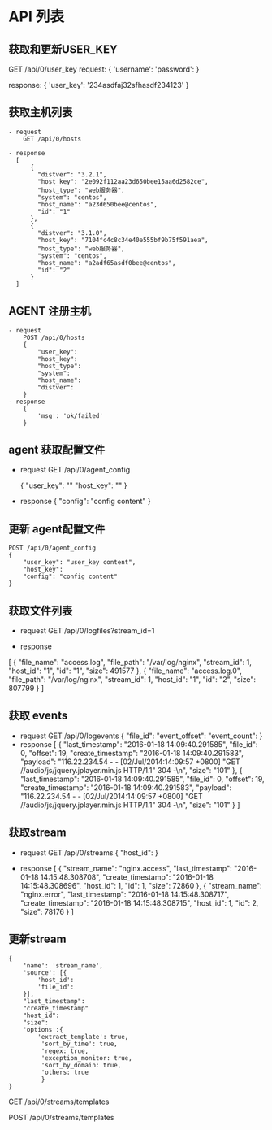 # API 列表

## 获取和更新USER_KEY
   GET /api/0/user_key
   request:
   {
    'username':
    'password':
   }

   response:
   {
    'user_key': '234asdfaj32sfhasdf234123'
   }

## 获取主机列表
    - request
        GET /api/0/hosts
    
    - response 
      [
          {
            "distver": "3.2.1",
            "host_key": "2e092f112aa23d650bee15aa6d2582ce",
            "host_type": "web服务器",
            "system": "centos",
            "host_name": "a23d650bee@centos",
            "id": "1"
          },
          {
            "distver": "3.1.0",
            "host_key": "7104fc4c8c34e40e555bf9b75f591aea",
            "host_type": "web服务器",
            "system": "centos",
            "host_name": "a2adf65asdf0bee@centos",
            "id": "2"
          }
      ]
## AGENT 注册主机
    - request
        POST /api/0/hosts
        {
            "user_key": 
            "host_key":
            "host_type":
            "system":
            "host_name":
            "distver":
        }
    - response
        {
            'msg': 'ok/failed'
        }
## agent 获取配置文件
   - request
       GET /api/0/agent_config
    
       {
            "user_key": ""
            "host_key": ""
       }
   
   - response
       {
        "config": "config content"
       }

## 更新 agent配置文件
    POST /api/0/agent_config
    {
        "user_key": "user_key content",
        "host_key":
        "config": "config content"
    }

## 获取文件列表
   - request
   GET /api/0/logfiles?stream_id=1
   
   - response
   
   [
      {
        "file_name": "access.log",
        "file_path": "/var/log/nginx",
        "stream_id": 1,
        "host_id": "1",
        "id": "1",
        "size": 491577
      },
      {
        "file_name": "access.log.0",
        "file_path": "/var/log/nginx",
        "stream_id": 1,
        "host_id": "1",
        "id": "2",
        "size": 807799
      }
   ]
   
## 获取 events 
   - request
   GET /api/0/logevents
   {
        "file_id": 
        "event_offset": 
        "event_count":
   }
   - response
    [
          {
            "last_timestamp": "2016-01-18 14:09:40.291585",
            "file_id": 0,
            "offset": 19,
            "create_timestamp": "2016-01-18 14:09:40.291583",
            "payload": "116.22.234.54 - - [02/Jul/2014:14:09:57 +0800] \"GET //audio/js/jquery.jplayer.min.js HTTP/1.1\" 304 -\n",
            "size": "101"
          },
          {
            "last_timestamp": "2016-01-18 14:09:40.291585",
            "file_id": 0,
            "offset": 19,
            "create_timestamp": "2016-01-18 14:09:40.291583",
            "payload": "116.22.234.54 - - [02/Jul/2014:14:09:57 +0800] \"GET //audio/js/jquery.jplayer.min.js HTTP/1.1\" 304 -\n",
            "size": "101"
          }
   ]
   
## 获取stream 
   - request
   GET /api/0/streams
    {
        "host_id": 
    }
    
   - response
   [
      {
        "stream_name": "nginx.access",
        "last_timestamp": "2016-01-18 14:15:48.308708",
        "create_timestamp": "2016-01-18 14:15:48.308696",
        "host_id": 1,
        "id": 1,
        "size": 72860
      },
      {
        "stream_name": "nginx.error",
        "last_timestamp": "2016-01-18 14:15:48.308717",
        "create_timestamp": "2016-01-18 14:15:48.308715",
        "host_id": 1,
        "id": 2,
        "size": 78176
      }
  ]
  
## 更新stream

    {
        'name': 'stream_name',
        'source': [{
            'host_id':
            'file_id':
        }],
        "last_timestamp": 
        "create_timestamp" 
        "host_id": 
        "size": 
        'options':{ 
            'extract_template': true,
             'sort_by_time': true, 
             'regex: true, 
             'exception_monitor: true,
             'sort_by_domain: true,
             'others: true 
             }
    }

 GET  /api/0/streams/templates

 POST /api/0/streams/templates

